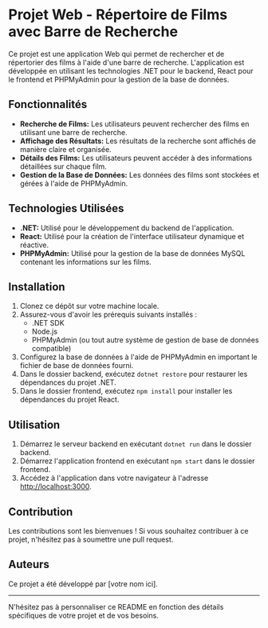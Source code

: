 # Projet Web - Répertoire de Films avec Barre de Recherche

Ce projet est une application Web qui permet de rechercher et de répertorier des films à l'aide d'une barre de recherche. L'application est développée en utilisant les technologies .NET pour le backend, React pour le frontend et PHPMyAdmin pour la gestion de la base de données.

## Fonctionnalités

- **Recherche de Films:** Les utilisateurs peuvent rechercher des films en utilisant une barre de recherche.
- **Affichage des Résultats:** Les résultats de la recherche sont affichés de manière claire et organisée.
- **Détails des Films:** Les utilisateurs peuvent accéder à des informations détaillées sur chaque film.
- **Gestion de la Base de Données:** Les données des films sont stockées et gérées à l'aide de PHPMyAdmin.

## Technologies Utilisées

- **.NET:** Utilisé pour le développement du backend de l'application.
- **React:** Utilisé pour la création de l'interface utilisateur dynamique et réactive.
- **PHPMyAdmin:** Utilisé pour la gestion de la base de données MySQL contenant les informations sur les films.

## Installation

1. Clonez ce dépôt sur votre machine locale.
2. Assurez-vous d'avoir les prérequis suivants installés :
   - .NET SDK
   - Node.js
   - PHPMyAdmin (ou tout autre système de gestion de base de données compatible)
3. Configurez la base de données à l'aide de PHPMyAdmin en important le fichier de base de données fourni.
4. Dans le dossier backend, exécutez `dotnet restore` pour restaurer les dépendances du projet .NET.
5. Dans le dossier frontend, exécutez `npm install` pour installer les dépendances du projet React.

## Utilisation

1. Démarrez le serveur backend en exécutant `dotnet run` dans le dossier backend.
2. Démarrez l'application frontend en exécutant `npm start` dans le dossier frontend.
3. Accédez à l'application dans votre navigateur à l'adresse [http://localhost:3000](http://localhost:3000).

## Contribution

Les contributions sont les bienvenues ! Si vous souhaitez contribuer à ce projet, n'hésitez pas à soumettre une pull request.

## Auteurs

Ce projet a été développé par [votre nom ici].

---

N'hésitez pas à personnaliser ce README en fonction des détails spécifiques de votre projet et de vos besoins.
